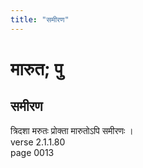 ```yaml
---
title: "समीरण"
---
```


# मारुत; पु
## समीरण
त्रिदशा मरुतः प्रोक्ता मारुतोऽपि समीरणः ।<br />verse 2.1.1.80<br />page 0013

